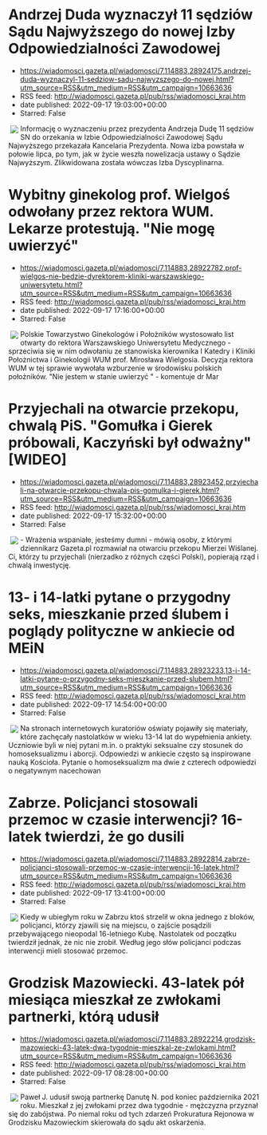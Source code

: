 # Andrzej Duda wyznaczył 11 sędziów Sądu Najwyższego do nowej Izby Odpowiedzialności Zawodowej
 - https://wiadomosci.gazeta.pl/wiadomosci/7,114883,28924175,andrzej-duda-wyznaczyl-11-sedziow-sadu-najwyzszego-do-nowej.html?utm_source=RSS&utm_medium=RSS&utm_campaign=10663636
 - RSS feed: http://wiadomosci.gazeta.pl/pub/rss/wiadomosci_kraj.htm
 - date published: 2022-09-17 19:03:00+00:00
 - Starred: False

<img align="left" hspace="4" src="https://bi.im-g.pl/im/8a/da/1a/z28156298M,Prezydent-RP-Andrzej-Duda-w-Belwederze.jpg" vspace="2" />Informację o wyznaczeniu przez prezydenta Andrzeja Dudę 11 sędziów SN do orzekania w Izbie Odpowiedzialności Zawodowej Sądu Najwyższego przekazała Kancelaria Prezydenta. Nowa izba powstała w połowie lipca, po tym, jak w życie weszła nowelizacja ustawy o Sądzie Najwyższym. Zlikwidowana została wówczas Izba Dyscyplinarna.

# Wybitny ginekolog prof. Wielgoś odwołany przez rektora WUM. Lekarze protestują. "Nie mogę uwierzyć"
 - https://wiadomosci.gazeta.pl/wiadomosci/7,114883,28922782,prof-wielgos-nie-bedzie-dyrektorem-kliniki-warszawskiego-uniwersytetu.html?utm_source=RSS&utm_medium=RSS&utm_campaign=10663636
 - RSS feed: http://wiadomosci.gazeta.pl/pub/rss/wiadomosci_kraj.htm
 - date published: 2022-09-17 17:16:00+00:00
 - Starred: False

<img align="left" hspace="4" src="https://bi.im-g.pl/im/ad/95/1b/z28923821M,Prof--Wielgos.jpg" vspace="2" />Polskie Towarzystwo Ginekologów i Położników wystosowało list otwarty do rektora Warszawskiego Uniwersytetu Medycznego - sprzeciwia się w nim odwołaniu ze stanowiska kierownika I Katedry i Kliniki Położnictwa i Ginekologii WUM prof. Mirosława Wielgosia. Decyzja rektora WUM w tej sprawie wywołała wzburzenie w środowisku polskich położników. "Nie jestem w stanie uwierzyć " - komentuje dr Mar

# Przyjechali na otwarcie przekopu, chwalą PiS. "Gomułka i Gierek próbowali, Kaczyński był odważny" [WIDEO]
 - https://wiadomosci.gazeta.pl/wiadomosci/7,114883,28923452,przyjechali-na-otwarcie-przekopu-chwala-pis-gomulka-i-gierek.html?utm_source=RSS&utm_medium=RSS&utm_campaign=10663636
 - RSS feed: http://wiadomosci.gazeta.pl/pub/rss/wiadomosci_kraj.htm
 - date published: 2022-09-17 15:32:00+00:00
 - Starred: False

<img align="left" hspace="4" src="https://bi.im-g.pl/im/bb/95/1b/z28923579M,Przekop-Mierzei-Wislanej--Co-mowily-osoby--ktore-p.jpg" vspace="2" />- Wrażenia wspaniałe, jesteśmy dumni - mówią osoby, z którymi dziennikarz Gazeta.pl rozmawiał na otwarciu przekopu Mierzei Wiślanej. Ci, którzy tu przyjechali (nierzadko z różnych części Polski), popierają rząd i chwalą inwestycję.

# 13- i 14-latki pytane o przygodny seks, mieszkanie przed ślubem i poglądy polityczne w ankiecie od MEiN
 - https://wiadomosci.gazeta.pl/wiadomosci/7,114883,28923233,13-i-14-latki-pytane-o-przygodny-seks-mieszkanie-przed-slubem.html?utm_source=RSS&utm_medium=RSS&utm_campaign=10663636
 - RSS feed: http://wiadomosci.gazeta.pl/pub/rss/wiadomosci_kraj.htm
 - date published: 2022-09-17 14:54:00+00:00
 - Starred: False

<img align="left" hspace="4" src="https://bi.im-g.pl/im/ec/3a/1b/z28551916M,Szkola--zdjecie-ilustracyjne-.jpg" vspace="2" />Na stronach internetowych kuratoriów oświaty pojawiły się materiały, które zachęcały nastolatków w wieku 13-14 lat do wypełnienia ankiety. Uczniowie byli w niej pytani m.in. o praktyki seksualne czy stosunek do homoseksualizmu i aborcji. Odpowiedzi w ankiecie często są inspirowane nauką Kościoła. Pytanie o homoseksualizm ma dwie z czterech odpowiedzi o negatywnym nacechowan

# Zabrze. Policjanci stosowali przemoc w czasie interwencji? 16-latek twierdzi, że go dusili
 - https://wiadomosci.gazeta.pl/wiadomosci/7,114883,28922814,zabrze-policjanci-stosowali-przemoc-w-czasie-interwencji-16-latek.html?utm_source=RSS&utm_medium=RSS&utm_campaign=10663636
 - RSS feed: http://wiadomosci.gazeta.pl/pub/rss/wiadomosci_kraj.htm
 - date published: 2022-09-17 13:41:00+00:00
 - Starred: False

<img align="left" hspace="4" src="https://bi.im-g.pl/im/64/6f/1b/z28766308M,Policja--zdjecie-ilustracyjne-.jpg" vspace="2" />Kiedy w ubiegłym roku w Zabrzu ktoś strzelił w okna jednego z bloków, policjanci, którzy zjawili się na miejscu, o zajście posądzili przebywającego nieopodal 16-letniego Kubę. Nastolatek od początku twierdził jednak, że nic nie zrobił. Według jego słów policjanci podczas interwencji mieli stosować przemoc.

# Grodzisk Mazowiecki. 43-latek pół miesiąca mieszkał ze zwłokami partnerki, którą udusił
 - https://wiadomosci.gazeta.pl/wiadomosci/7,114883,28922214,grodzisk-mazowiecki-43-latek-dwa-tygodnie-mieszkal-ze-zwlokami.html?utm_source=RSS&utm_medium=RSS&utm_campaign=10663636
 - RSS feed: http://wiadomosci.gazeta.pl/pub/rss/wiadomosci_kraj.htm
 - date published: 2022-09-17 08:28:00+00:00
 - Starred: False

<img align="left" hspace="4" src="https://bi.im-g.pl/im/01/56/1b/z28665601M,Zdjecie-ilustracyjne.jpg" vspace="2" />Paweł J. udusił swoją partnerkę Danutę N. pod koniec października 2021 roku. Mieszkał z jej zwłokami przez dwa tygodnie - mężczyzna przyznał się do zabójstwa. Po niemal roku od tych zdarzeń Prokuratura Rejonowa w Grodzisku Mazowieckim skierowała do sądu akt oskarżenia.

